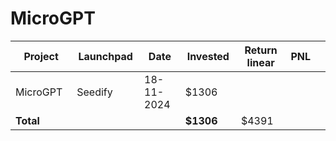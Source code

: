 # MicroGPT



<table data-full-width="true"><thead><tr><th width="152">Project</th><th width="138">Launchpad</th><th width="132">Date</th><th width="133">Invested</th><th width="176">Return linear</th><th>PNL</th><th></th></tr></thead><tbody><tr><td>MicroGPT</td><td>Seedify</td><td>18-11-2024</td><td>$1306</td><td></td><td></td><td></td></tr><tr><td><strong>Total</strong></td><td></td><td></td><td><strong>$1306</strong></td><td>$4391</td><td></td><td></td></tr></tbody></table>

